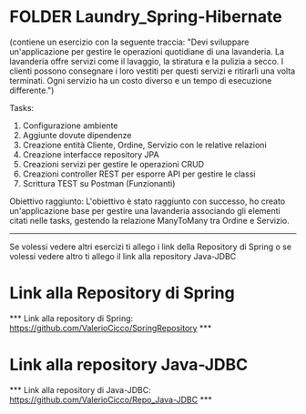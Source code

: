 # FOLDER Laundry_Spring-Hibernate
(contiene un esercizio con la seguente traccia: "Devi sviluppare un'applicazione per gestire le operazioni quotidiane di una lavanderia. La lavanderia offre servizi come il lavaggio, la stiratura e la pulizia a secco. I clienti possono consegnare i loro vestiti per questi servizi e ritirarli una volta terminati. Ogni servizio ha un costo diverso e un tempo di esecuzione differente.")

Tasks:

1. Configurazione ambiente
2. Aggiunte dovute dipendenze
3. Creazione entità Cliente, Ordine, Servizio con le relative relazioni
4. Creazione interfacce repository JPA
5. Creazioni servizi per gestire le operazioni CRUD
6. Creazioni controller REST per esporre API per gestire le classi
7. Scrittura TEST su Postman (Funzionanti)


Obiettivo raggiunto: L'obiettivo è stato raggiunto con successo, ho creato un'applicazione base per gestire una lavanderia associando gli elementi citati nelle tasks, gestendo la relazione ManyToMany tra Ordine e Servizio.

--------------------------------------------------------------------------------------------------------------------------------------------------

Se volessi vedere altri esercizi ti allego i link della Repository di Spring o se volessi vedere altro ti allego il link alla repository Java-JDBC 
# Link alla Repository di Spring

*** Link alla repository di Spring: https://github.com/ValerioCicco/SpringRepository ***

# Link alla repository Java-JDBC

*** Link alla repository di Java-JDBC: https://github.com/ValerioCicco/Repo_Java-JDBC ***
